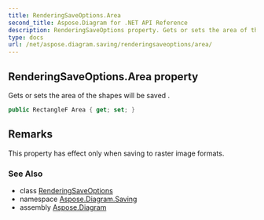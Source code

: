 ```yaml
---
title: RenderingSaveOptions.Area
second_title: Aspose.Diagram for .NET API Reference
description: RenderingSaveOptions property. Gets or sets the area of the shapes will be saved 
type: docs
url: /net/aspose.diagram.saving/renderingsaveoptions/area/
---
```

## RenderingSaveOptions.Area property

Gets or sets the area of the shapes will be saved .

```csharp
public RectangleF Area { get; set; }
```

## Remarks

This property has effect only when saving to raster image formats.

### See Also

* class [RenderingSaveOptions](../)
* namespace [Aspose.Diagram.Saving](../../renderingsaveoptions/)
* assembly [Aspose.Diagram](../../../)


